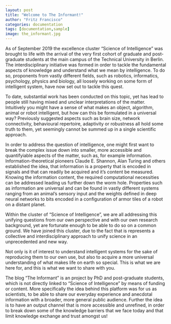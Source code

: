 ```yaml
---
layout: post
title: "Welcome to The Informant!"
author: "Fritz Francisco"
categories: documentation
tags: [documentation,sample]
image: the_informant.jpg
---
```


As of September 2019 the excellence cluster “Science of Intelligence” was brought to life with the arrival of the very first cohort of graduate and post-graduate students at the main campus of the Technical University in Berlin. The interdisciplinary initiative was formed in order to tackle the fundamental aspects of knowledge and understand what we mean by intelligence. To do so, proponents from vastly different fields, such as robotics, informatics, psychology, physics and biology, all loosely working on some form of intelligent system, have now set out to tackle this quest.

To date, substantial work has been conducted on this topic, yet has lead to people still having mixed and unclear interpretations of the matter. Intuitively you might have a sense of what makes an object, algorithm, animal or robot intelligent, but how can this be formulated in a universal way? Previously suggested aspects such as brain size, network connectivity, behavioural repertoire, adaptivity or robustness all hold some truth to them, yet seemingly cannot be summed up in a single scientific approach.

In order to address the question of intelligence, one might first want to break the complex issue down into smaller, more accessible and quantifyiable aspects of the matter, such as, for example information. Information-theoretical pioneers Claude E. Shannon, Alan Turing and others established the idea, that information is a property that is encoded in signals and that can readily be acquired and it’s content be measured. Knowing the information content, the required computational necessities can be addressed leading us further down the worm hole. Properties such as information are universal and can be found in vastly different systems ranging from an animal’s sensory input and the weights defined in deep neural networks to bits encoded in a configuration of armor tiles of a robot on a distant planet.

Within the cluster of “Science of Intelligence”, we are all addressing this unifying  questions from our own perspective and with our own research background, yet are fortunate enough to be able to do so on a common ground. We have joined this cluster, due to the fact that is represents a collective and interdisciplinary approach to unify science in an unprecedented and new way.

Not only is it of interest to understand intelligent systems for the sake of reproducing them to our own use, but also to acquire a more universal understanding of what makes life on earth so special. This is what we are here for, and this is what we want to share with you.

The blog “The Informant” is an project by PhD and post-graduate students, which is not directly linked to “Science of Intelligence” by means of funding or content. More specifically the idea behind this platform was for us as scientists, to be able to share our everyday experience and anecdotal information with a broader, more general public audience. Further the idea is to have an output channel that is more accessible and unrefined, in order to break down some of the knowledge barriers that we face today and that limit knowledge exchange and trust amongst us!
